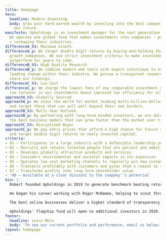 ```yaml
---
title: Homepage
hero:
  headline: Modern Investing.
  body: Grow your hard-earned wealth by investing into the best companies building
    our future.
manifesto: Upholdings is an investment manager for the next generation of investors.
  We operate one global fund that makes investments into companies - public and private
  - reshaping their industries.
differenceA_h3: Maximum Growth
differenceA_p: We target double digit returns by buying-and-holding the world’s best
  growth companies. We use strict investment criteria to make investments that can
  outperform for years to come.
differenceB_h3: High Quality Research
differenceB_p: We combine modern web tools with expert interviews to evaluate companies
  leading change within their industry. We pursue a transparent research process and
  share our findings.
differenceC_h3: Low Cost
differenceC_p: We charge the lowest fees of any comparable investment manager. And
  low turnover in our investments means improved tax efficiency for all of our investors.
approachA_h3: Globally Sourced
approachA_p: We scour the world for market leading multi-billion-dollar companies,
  and target those that can sell well beyond their own borders.
approachB_h3: Multi-Year Outlook
approachB_p: By partnering with long-term minded investors, we are able to select
  the best business models that can grow faster than the market over time.
approachC_h3: Disciplined Buyer
approachC_p: We pay entry prices that afford a high chance for future share appreciation,
  and target double digit returns on newly invested capital.
criteria:
- 01 — Participates in a large industry with a defensible leadership position
- 02 — Recruits and retains talented people that are patient and ambitious
- 03 — Develops globally attractive products and services
- 04 — Considers environmental and societal impacts in its expansion
- 05 — Operates low cost marketing channels to regularly win new customers
- 06 — Transacts profitably with customers and gives them a reason to return
- 07 — Transforms profits into long term shareholder value
- '08 — Available at a clear discount to the company''s potential'
bio: |-
  Robert founded Upholdings in 2019 to generate benchmark beating returns for the next generation of investors.

  He began his career working with Roger McNamee, helping to scout through new investment opportunities created by the internet. He then joined Everlane to help grow an online-first retailer into an internationally recognized brand.

  The best online businesses deliver a higher standard of transparency, quality, and price. Upholdings was borne out of the opportunity to do exactly that for investing.

  Upholdings' flagship fund will open to additional investors in 2020. For more details, contact us below.
footer:
  headline: Learn More
  body: 'To see our current portfolio and performance, email us below:'
layout: homepage
---
```


